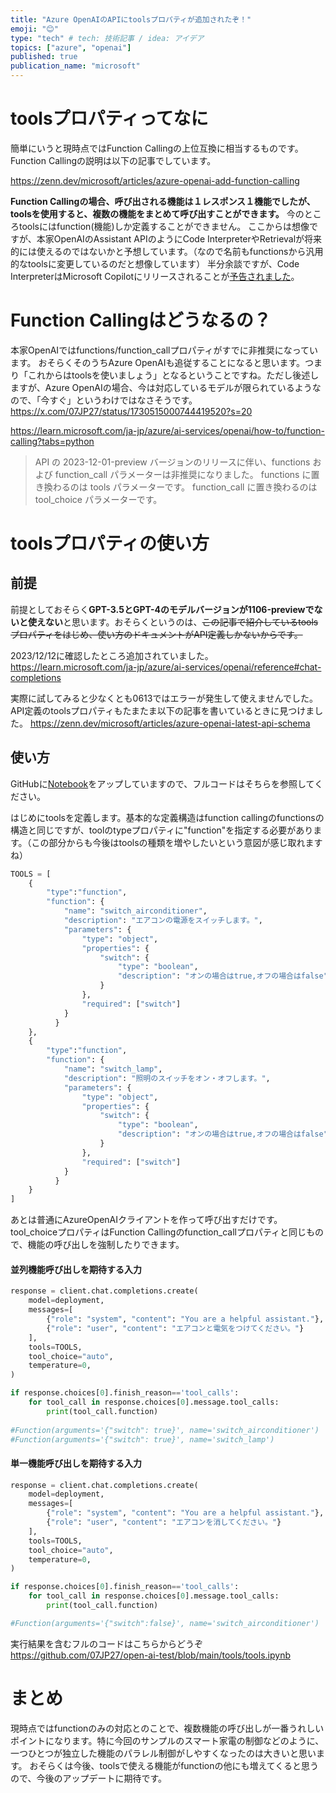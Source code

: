 ```yaml
---
title: "Azure OpenAIのAPIにtoolsプロパティが追加されたぞ！"
emoji: "😊"
type: "tech" # tech: 技術記事 / idea: アイデア
topics: ["azure", "openai"]
published: true
publication_name: "microsoft"
---
```


# toolsプロパティってなに
簡単にいうと現時点ではFunction Callingの上位互換に相当するものです。Function Callingの説明は以下の記事でしています。

https://zenn.dev/microsoft/articles/azure-openai-add-function-calling

**Function Callingの場合、呼び出される機能は１レスポンス１機能でしたが、toolsを使用すると、複数の機能をまとめて呼び出すことができます。**
今のところtoolsにはfunction(機能)しか定義することができません。
ここからは想像ですが、本家OpenAIのAssistant APIのようにCode InterpreterやRetrievalが将来的には使えるのではないかと予想しています。（なので名前もfunctionsから汎用的なtoolsに変更しているのだと想像しています）
半分余談ですが、Code InterpreterはMicrosoft Copilotにリリースされることが[予告されました](https://blogs.microsoft.com/blog/2023/12/05/celebrating-the-first-year-of-copilot-with-significant-new-innovations/)。

# Function Callingはどうなるの？
本家OpenAIではfunctions/function_callプロパティがすでに非推奨になっています。
おそらくそのうちAzure OpenAIも追従することになると思います。つまり「これからはtoolsを使いましょう」となるということですね。ただし後述しますが、Azure OpenAIの場合、今は対応しているモデルが限られているようなので、「今すぐ」というわけではなさそうです。
https://x.com/07JP27/status/1730515000744419520?s=20


https://learn.microsoft.com/ja-jp/azure/ai-services/openai/how-to/function-calling?tabs=python
> API の 2023-12-01-preview バージョンのリリースに伴い、functions および function_call パラメーターは非推奨になりました。 functions に置き換わるのは tools パラメーターです。 function_call に置き換わるのは tool_choice パラメーターです。


# toolsプロパティの使い方
## 前提
前提としておそらく**GPT-3.5とGPT-4のモデルバージョンが1106-previewでないと使えない**と思います。おそらくというのは、~~この記事で紹介しているtoolsプロパティをはじめ、使い方のドキュメントがAPI定義しかないからです。~~

2023/12/12に確認したところ追加されていました。
https://learn.microsoft.com/ja-jp/azure/ai-services/openai/reference#chat-completions

実際に試してみると少なくとも0613ではエラーが発生して使えませんでした。
API定義のtoolsプロパティもたまたま以下の記事を書いているときに見つけました。
https://zenn.dev/microsoft/articles/azure-openai-latest-api-schema

## 使い方
GitHubに[Notebook](https://github.com/07JP27/open-ai-test/blob/main/tools/tools.ipynb)をアップしていますので、フルコードはそちらを参照してください。

はじめにtoolsを定義します。基本的な定義構造はfunction callingのfunctionsの構造と同じですが、toolのtypeプロパティに"function"を指定する必要があります。（この部分からも今後はtoolsの種類を増やしたいという意図が感じ取れますね）
```python
TOOLS = [
    {
        "type":"function",
        "function": {
            "name": "switch_airconditioner",
            "description": "エアコンの電源をスイッチします。",
            "parameters": {
                "type": "object",
                "properties": {
                    "switch": {
                        "type": "boolean",
                        "description": "オンの場合はtrue,オフの場合はfalse"
                    }
                },
                "required": ["switch"]
            }
          }
    },
    {
        "type":"function",
        "function": {
            "name": "switch_lamp",
            "description": "照明のスイッチをオン・オフします。",
            "parameters": {
                "type": "object",
                "properties": {
                    "switch": {
                        "type": "boolean",
                        "description": "オンの場合はtrue,オフの場合はfalse"
                    }
                },
                "required": ["switch"]
            }
          }
    }
]
```

あとは普通にAzureOpenAIクライアントを作って呼び出すだけです。
tool_choiceプロパティはFunction Callingのfunction_callプロパティと同じもので、機能の呼び出しを強制したりできます。

#### 並列機能呼び出しを期待する入力
```python
response = client.chat.completions.create(
    model=deployment,
    messages=[
        {"role": "system", "content": "You are a helpful assistant."},
        {"role": "user", "content": "エアコンと電気をつけてください。"}
    ],
    tools=TOOLS,
    tool_choice="auto",
    temperature=0,
)

if response.choices[0].finish_reason=='tool_calls':
    for tool_call in response.choices[0].message.tool_calls:
        print(tool_call.function)
    
#Function(arguments='{"switch": true}', name='switch_airconditioner')
#Function(arguments='{"switch": true}', name='switch_lamp')
```
#### 単一機能呼び出しを期待する入力
```python
response = client.chat.completions.create(
    model=deployment,
    messages=[
        {"role": "system", "content": "You are a helpful assistant."},
        {"role": "user", "content": "エアコンを消してください。"}
    ],
    tools=TOOLS,
    tool_choice="auto",
    temperature=0,
)

if response.choices[0].finish_reason=='tool_calls':
    for tool_call in response.choices[0].message.tool_calls:
        print(tool_call.function)

#Function(arguments='{"switch":false}', name='switch_airconditioner')

```

実行結果を含むフルのコードはこちらからどうぞ
https://github.com/07JP27/open-ai-test/blob/main/tools/tools.ipynb

# まとめ
現時点ではfunctionのみの対応とのことで、複数機能の呼び出しが一番うれしいポイントになります。特に今回のサンプルのスマート家電の制御などのように、一つひとつが独立した機能のパラレル制御がしやすくなったのは大きいと思います。
おそらくは今後、toolsで使える機能がfunctionの他にも増えてくると思うので、今後のアップデートに期待です。